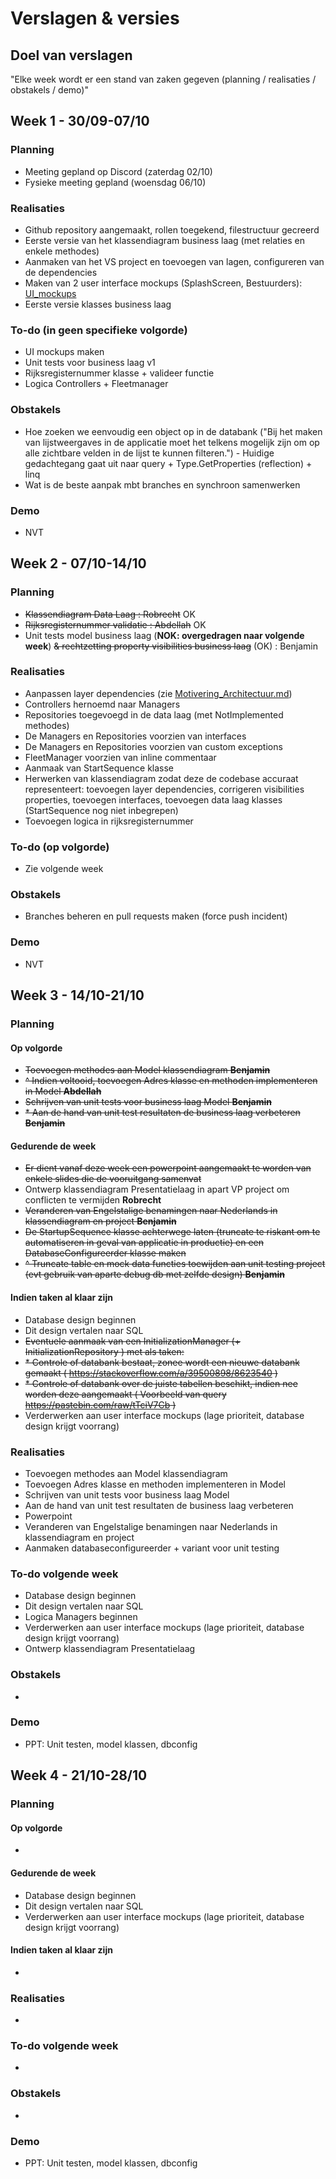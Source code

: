 # Verslagen & versies


## Doel van verslagen

"Elke week wordt er een stand van zaken gegeven (planning / realisaties / obstakels / demo)"

## Week 1 - 30/09-07/10

### Planning

*   Meeting gepland op Discord (zaterdag 02/10)
*   Fysieke meeting gepland (woensdag 06/10)

### Realisaties

*   Github repository aangemaakt, rollen toegekend, filestructuur gecreerd
*   Eerste versie van het klassendiagram business laag (met relaties en enkele methodes)
*   Aanmaken van het VS project en toevoegen van lagen, configureren van de dependencies
*   Maken van 2 user interface mockups (SplashScreen, Bestuurders): [UI_mockups](https://github.com/HOGENT-PRG/Projectwerk-Fleetmanagement/tree/main/UI_mockups)
*   Eerste versie klasses business laag

### To-do (in geen specifieke volgorde)

* UI mockups maken
* Unit tests voor business laag v1
* Rijksregisternummer klasse + valideer functie
* Logica Controllers + Fleetmanager

### Obstakels

*   Hoe zoeken we eenvoudig een object op in de databank ("Bij het maken van lijstweergaves in de applicatie moet het telkens
mogelijk zijn om op alle zichtbare velden in de lijst te kunnen filteren.") - Huidige gedachtegang gaat uit naar query + Type.GetProperties (reflection) + linq
*   Wat is de beste aanpak mbt branches en synchroon samenwerken

### Demo

*   NVT

## Week 2 - 07/10-14/10

### Planning

* ~~Klassendiagram Data Laag : Robrecht~~ OK
* ~~Rijksregisternummer validatie : Abdellah~~ OK
* Unit tests model business laag (**NOK: overgedragen naar volgende week**) ~~& rechtzetting property visibilities business laag~~ (OK) : Benjamin

### Realisaties

* Aanpassen layer dependencies (zie [Motivering_Architectuur.md](https://github.com/HOGENT-PRG/Projectwerk-Fleetmanagement/blob/main/Documentatie%20%26%20rapportering/Motiveringen_Architectuur.md))
* Controllers hernoemd naar Managers
* Repositories toegevoegd in de data laag (met NotImplemented methodes)
* De Managers en Repositories voorzien van interfaces
* De Managers en Repositories voorzien van custom exceptions
* FleetManager voorzien van inline commentaar
* Aanmaak van StartSequence klasse
* Herwerken van klassendiagram zodat deze de codebase accuraat representeert: toevoegen layer dependencies, corrigeren visibilities properties, toevoegen interfaces, toevoegen data laag klasses (StartSequence nog niet inbegrepen)
* Toevoegen logica in rijksregisternummer

### To-do (op volgorde)

* Zie volgende week

### Obstakels
* Branches beheren en pull requests maken (force push incident)

### Demo
* NVT



## Week 3 - 14/10-21/10

### Planning

#### Op volgorde

* ~~Toevoegen methodes aan Model klassendiagram **Benjamin**~~
* ~~^ Indien voltooid, toevoegen Adres klasse en methoden implementeren in Model **Abdellah**~~
* ~~Schrijven van unit tests voor business laag Model **Benjamin**~~
* ~~* Aan de hand van unit test resultaten de business laag verbeteren **Benjamin**~~

#### Gedurende de week

* ~~Er dient vanaf deze week een powerpoint aangemaakt te worden van enkele slides die de vooruitgang samenvat~~
* Ontwerp klassendiagram Presentatielaag in apart VP project om conflicten te vermijden **Robrecht**
* ~~Veranderen van Engelstalige benamingen naar Nederlands in klassendiagram en project **Benjamin**~~
* ~~De StartupSequence klasse achterwege laten (truncate te riskant om te automatiseren in geval van applicatie in productie) en een DatabaseConfigureerder klasse maken~~ 
*  ~~^ Truncate table en mock data functies toewijden aan unit testing project (evt gebruik van aparte debug db met zelfde design) **Benjamin**~~

#### Indien taken al klaar zijn

* Database design beginnen
* Dit design vertalen naar SQL
* ~~Eventuele aanmaak van een InitializationManager (+ InitializationRepository ) met als taken:~~
* ~~* Controle of databank bestaat, zonee wordt een nieuwe databank gemaakt ( https://stackoverflow.com/a/39500898/8623540 )~~
* ~~* Controle of databank over de juiste tabellen beschikt, indien nee worden deze aangemaakt ( Voorbeeld van query https://pastebin.com/raw/tTciV7Cb )~~
* Verderwerken aan user interface mockups (lage prioriteit, database design krijgt voorrang)

### Realisaties

* Toevoegen methodes aan Model klassendiagram 
* Toevoegen Adres klasse en methoden implementeren in Model 
* Schrijven van unit tests voor business laag Model 
* Aan de hand van unit test resultaten de business laag verbeteren 
* Powerpoint
* Veranderen van Engelstalige benamingen naar Nederlands in klassendiagram en project
* Aanmaken databaseconfigureerder + variant voor unit testing 

### To-do volgende week

* Database design beginnen
* Dit design vertalen naar SQL
* Logica Managers beginnen
* Verderwerken aan user interface mockups (lage prioriteit, database design krijgt voorrang)
* Ontwerp klassendiagram Presentatielaag 

### Obstakels

* 

### Demo
* PPT: Unit testen, model klassen, dbconfig




## Week 4 - 21/10-28/10

### Planning

#### Op volgorde

*

#### Gedurende de week

* Database design beginnen
* Dit design vertalen naar SQL
* Verderwerken aan user interface mockups (lage prioriteit, database design krijgt voorrang)

#### Indien taken al klaar zijn

* 

### Realisaties

* 

### To-do volgende week

* 

### Obstakels

* 

### Demo
* PPT: Unit testen, model klassen, dbconfig

